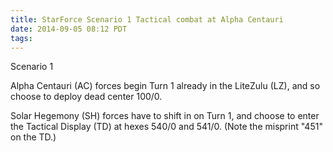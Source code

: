 ```yaml
---
title: StarForce Scenario 1 Tactical combat at Alpha Centauri
date: 2014-09-05 08:12 PDT
tags:
---
```


Scenario 1

Alpha Centauri (AC) forces begin Turn 1 already in the LiteZulu (LZ),
and so choose to deploy dead center 100/0.

Solar Hegemony (SH) forces have to shift in on Turn 1, and choose to
enter the Tactical Display (TD) at hexes 540/0 and 541/0. (Note the
misprint "451" on the TD.)
